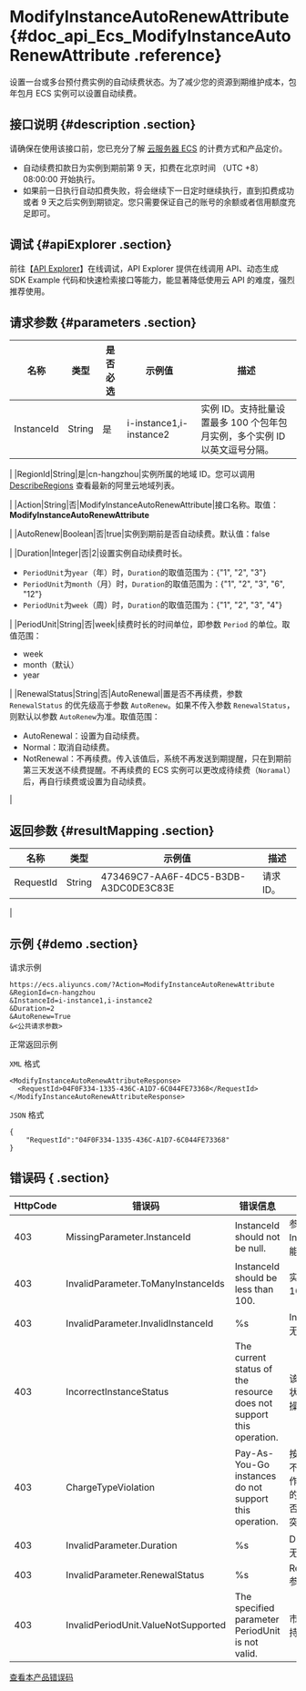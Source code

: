 # ModifyInstanceAutoRenewAttribute {#doc_api_Ecs_ModifyInstanceAutoRenewAttribute .reference}

设置一台或多台预付费实例的自动续费状态。为了减少您的资源到期维护成本，包年包月 ECS 实例可以设置自动续费。

## 接口说明 {#description .section}

请确保在使用该接口前，您已充分了解 [云服务器 ECS](https://www.aliyun.com/price/product#/ecs/detail) 的计费方式和产品定价。

-   自动续费扣款日为实例到期前第 9 天，扣费在北京时间 （UTC +8） 08:00:00 开始执行。
-   如果前一日执行自动扣费失败，将会继续下一日定时继续执行，直到扣费成功或者 9 天之后实例到期锁定。您只需要保证自己的账号的余额或者信用额度充足即可。

## 调试 {#apiExplorer .section}

前往【[API Explorer](https://api.aliyun.com/#product=Ecs&api=ModifyInstanceAutoRenewAttribute)】在线调试，API Explorer 提供在线调用 API、动态生成 SDK Example 代码和快速检索接口等能力，能显著降低使用云 API 的难度，强烈推荐使用。

## 请求参数 {#parameters .section}

|名称|类型|是否必选|示例值|描述|
|--|--|----|---|--|
|InstanceId|String|是|i-instance1,i-instance2|实例 ID。支持批量设置最多 100 个包年包月实例，多个实例 ID 以英文逗号分隔。

 |
|RegionId|String|是|cn-hangzhou|实例所属的地域 ID。您可以调用 [DescribeRegions](~~25609~~) 查看最新的阿里云地域列表。

 |
|Action|String|否|ModifyInstanceAutoRenewAttribute|接口名称。取值：**ModifyInstanceAutoRenewAttribute**

 |
|AutoRenew|Boolean|否|true|实例到期前是否自动续费。默认值：false

 |
|Duration|Integer|否|2|设置实例自动续费时长。

 -   `PeriodUnit`为`year`（年）时，`Duration`的取值范围为：\{"1", "2", "3"\}
-   `PeriodUnit`为`month`（月）时，`Duration`的取值范围为：\{"1", "2", "3", "6", "12"\}
-   `PeriodUnit`为`week`（周）时，`Duration`的取值范围为：\{"1", "2", "3", "4"\}

 |
|PeriodUnit|String|否|week|续费时长的时间单位，即参数 `Period` 的单位。取值范围：

 -   week
-   month（默认）
-   year

 |
|RenewalStatus|String|否|AutoRenewal|置是否不再续费，参数 `RenewalStatus` 的优先级高于参数 `AutoRenew`。如果不传入参数 `RenewalStatus`，则默认以参数 `AutoRenew`为准。取值范围：

 -   AutoRenewal：设置为自动续费。
-   Normal：取消自动续费。
-   NotRenewal：不再续费。传入该值后，系统不再发送到期提醒，只在到期前第三天发送不续费提醒。不再续费的 ECS 实例可以更改成待续费（`Noramal`） 后，再自行续费或设置为自动续费。

 |

## 返回参数 {#resultMapping .section}

|名称|类型|示例值|描述|
|--|--|---|--|
|RequestId|String|473469C7-AA6F-4DC5-B3DB-A3DC0DE3C83E|请求 ID。

 |

## 示例 {#demo .section}

请求示例

``` {#request_demo}
https://ecs.aliyuncs.com/?Action=ModifyInstanceAutoRenewAttribute
&RegionId=cn-hangzhou
&InstanceId=i-instance1,i-instance2
&Duration=2
&AutoRenew=True
&<公共请求参数>
```

正常返回示例

`XML` 格式

``` {#xml_return_success_demo}
<ModifyInstanceAutoRenewAttributeResponse>
  <RequestId>04F0F334-1335-436C-A1D7-6C044FE73368</RequestId>
</ModifyInstanceAutoRenewAttributeResponse>

```

`JSON` 格式

``` {#json_return_success_demo}
{
	"RequestId":"04F0F334-1335-436C-A1D7-6C044FE73368"
}
```

## 错误码 { .section}

|HttpCode|错误码|错误信息|描述|
|--------|---|----|--|
|403|MissingParameter.InstanceId|InstanceId should not be null.|参数 InstanceId 不能为空。|
|403|InvalidParameter.ToManyInstanceIds|InstanceId should be less than 100.|实例数应小于100。|
|403|InvalidParameter.InvalidInstanceId|%s|InstanceId参数无效。|
|403|IncorrectInstanceStatus|The current status of the resource does not support this operation.|该资源目前的状态不支持此操作。|
|403|ChargeTypeViolation|Pay-As-You-Go instances do not support this operation.|按量付费实例不支持该操作，检查实例的付费类型是否与该操作冲突。|
|403|InvalidParameter.Duration|%s|Duration参数无效。|
|403|InvalidParameter.RenewalStatus|%s|RenewalStatus参数无效。|
|403|InvalidPeriodUnit.ValueNotSupported|The specified parameter PeriodUnit is not valid.|市场单位不支持。|

[查看本产品错误码](https://error-center.aliyun.com/status/product/Ecs)

